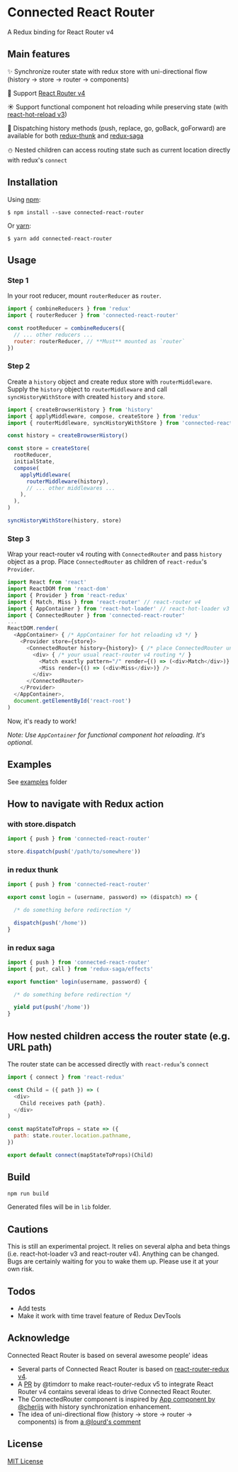 Connected React Router
======================
A Redux binding for React Router v4

Main features
-------------
:sparkles: Synchronize router state with redux store with uni-directional flow (history -> store -> router -> components)

:gift: Support [React Router v4](https://github.com/ReactTraining/react-router/tree/v4)

:sunny: Support functional component hot reloading while preserving state (with [react-hot-reload v3](https://github.com/gaearon/react-hot-loader/tree/next))

:tada: Dispatching history methods (push, replace, go, goBack, goForward) are available for both [redux-thunk](https://github.com/gaearon/redux-thunk) and [redux-saga](https://github.com/yelouafi/redux-saga)

:snowman: Nested children can access routing state such as current location directly with redux's `connect`

Installation
-----------
Using [npm](https://www.npmjs.com/):

    $ npm install --save connected-react-router

Or [yarn](https://yarnpkg.com/):

    $ yarn add connected-react-router

Usage
-----
### Step 1

In your root reducer, mount `routerReducer` as `router`.
``` js
import { combineReducers } from 'redux'
import { routerReducer } from 'connected-react-router'

const rootReducer = combineReducers({
  // ... other reducers ...
  router: routerReducer, // **Must** mounted as `router`
})
```


### Step 2

Create a `history` object and create redux store with `routerMiddleware`.
Supply the `history` object to `routerMiddleware` and call `syncHistoryWithStore` with created `history` and `store`.
```js
import { createBrowserHistory } from 'history'
import { applyMiddleware, compose, createStore } from 'redux'
import { routerMiddleware, syncHistoryWithStore } from 'connected-react-router'

const history = createBrowserHistory()

const store = createStore(
  rootReducer,
  initialState,
  compose(
    applyMiddleware(
      routerMiddleware(history),
      // ... other middlewares ...
    ),
  ),
)

syncHistoryWithStore(history, store)
```

### Step 3

Wrap your react-router v4 routing with `ConnectedRouter` and pass `history` object as a prop.
Place `ConnectedRouter` as children of `react-redux`'s `Provider`.

```js
import React from 'react'
import ReactDOM from 'react-dom'
import { Provider } from 'react-redux'
import { Match, Miss } from 'react-router' // react-router v4
import { AppContainer } from 'react-hot-loader' // react-hot-loader v3
import { ConnectedRouter } from 'connected-react-router'
...
ReactDOM.render(
  <AppContainer> { /* AppContainer for hot reloading v3 */ }
    <Provider store={store}>
      <ConnectedRouter history={history}> { /* place ConnectedRouter under Provider */ }
        <div> { /* your usual react-router v4 routing */ }
          <Match exactly pattern="/" render={() => (<div>Match</div>)} />
          <Miss render={() => (<div>Miss</div>)} />
        </div>
      </ConnectedRouter>
    </Provider>
  </AppContainer>,
  document.getElementById('react-root')
)
```
Now, it's ready to work!

*Note: Use `AppContainer` for functional component hot reloading. It's optional.*

Examples
--------
See [examples](https://github.com/supasate/connected-react-router/tree/master/examples) folder

## How to navigate with Redux action
### with store.dispatch
```js
import { push } from 'connected-react-router'

store.dispatch(push('/path/to/somewhere'))
```

### in redux thunk
```js
import { push } from 'connected-react-router'

export const login = (username, password) => (dispatch) => {

  /* do something before redirection */

  dispatch(push('/home'))
}

```
### in redux saga
```js
import { push } from 'connected-react-router'
import { put, call } from 'redux-saga/effects'

export function* login(username, password) {

  /* do something before redirection */

  yield put(push('/home'))
}
```

## How nested children access the router state (e.g. URL path)
The router state can be accessed directly with `react-redux`'s `connect`
```js
import { connect } from 'react-redux'

const Child = ({ path }) => (
  <div>
    Child receives path {path}.
  </div>
)

const mapStateToProps = state => ({
  path: state.router.location.pathname,
})

export default connect(mapStateToProps)(Child)
```

Build
-----
```bash
npm run build
```
Generated files will be in `lib` folder.

Cautions
--------
This is still an experimental project. It relies on several alpha and beta things (i.e. react-hot-loader v3 and react-router v4). Anything can be changed. Bugs are certainly waiting for you to wake them up. Please use it at your own risk.

Todos
-----
- Add tests
- Make it work with time travel feature of Redux DevTools

Acknowledge
-----------
Connected React Router is based on several awesome people' ideas
- Several parts of Connected React Router is based on [react-router-redux v4](https://github.com/reactjs/react-router-redux/tree/v4.0.7).
- A [PR](https://github.com/reactjs/react-router-redux/pull/460) by @timdorr to make react-router-redux v5 to integrate React Router v4 contains several ideas to drive Connected React Router.
- The ConnectedRouter component is inspired by [App component by @cherijs](https://github.com/lourd/react-router4-redux-example/blob/master/src/App.js) with history synchronization enhancement.
- The idea of uni-directional flow (history -> store -> router -> components) is from [a @lourd's comment](https://github.com/reactjs/react-router-redux/pull/460#issuecomment-260999726)

License
-------
[MIT License](https://github.com/supasate/connected-react-router/blob/master/LICENSE.md)

